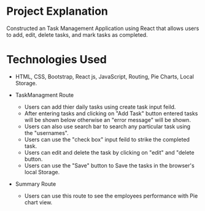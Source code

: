 # Project Explanation
  Constructed an Task Management Application using React that allows users to
  add, edit, delete tasks, and mark tasks as completed.

  # Technologies Used
  - HTML, CSS, Bootstrap, React js, JavaScript, Routing, Pie Charts, Local Storage.
  
  - TaskManagment Route
    - Users can add thier daily tasks using create task input feild.
    - After entering tasks and clicking on "Add Task" button entered tasks will be shown below otherwise an "error message" will be shown.
    - Users can also use search bar to search any particular task using the "usernames".
    - Users can use the "check box" input feild to strike the completed task.
    - Users can edit and delete the task by clicking on "edit" and "delete button.
    - Users can use the "Save" button to Save the tasks in the browser's local Storage.
 
 - Summary Route
    - Users can use this route to see the employees performance with Pie chart view.
